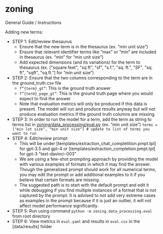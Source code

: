 # zoning

General Guide / Instructions

Adding new terms:
- STEP 1: Edit/review thesaurus
    - Ensure that the new term is in the thesaurus (ex. “min unit size”)
    - Ensure that relevant identifier terms like “max” or “min” are included in thesaurus (ex. “min” for “min unit size”)
    - Add expected dimensions (and its variations) for the term to thesaurus (ex. ["square feet", "sq ft", "sf", "s.f.", "sq. ft.", "SF", "sq. ft", "sqft", "sq.ft.”] for “min unit size”)
- STEP 2: Ensure that the two columns corresponding to the term are in the ground_truth.csv file
    - `f”{term}_gt”`: This is the ground truth answer
    - `f”{term}_page_gt”`: This is the ground truth page where you would expect to find the answer
    - Note that evaluation metrics will only be produced if this data is present. The model will run and produce results anyway but will not produce evaluation metrics if the ground truth columns are missing. 
- STEP 3: In order to run the model for a term, add the term as string to terms list in [zoning/data_processing/eval.py](http://eval.py/) (ex. “min unit size”)
    `terms = ["min lot size", "min unit size"] # update to list of terms you want to run`
- STEP 4: Edit/review prompt 
    - This will be under [templates/extraction_chat_completition.pmpt.tpl] for gpt-3.5 and gpt-4 or [templates/extraction_completion.pmpt.tpl] for gpt-3 "text-davinci-003"
    - We are using a few-shot prompting approach by providing the model with various examples of formats in which it may find the answer. Though the generalized prompt should work for all numerical terms, you may edit the prompt or add additional examples to it if you believe that certain formats are missing.
    - The suggested path is to start with the default prompt and edit it while debugging if you find multiple instances of a format that is not captured by the prompt. It is advised to not add very extreme cases as examples in the prompt because if it is just an outlier, it will not affect model performance significantly.
- STEP 5: Run using command `python -m zoning.data_processing.eval` from root directory
- STEP 6: View metrics in `eval.yaml` and results in `eval.csv` in the [data/results] folder
